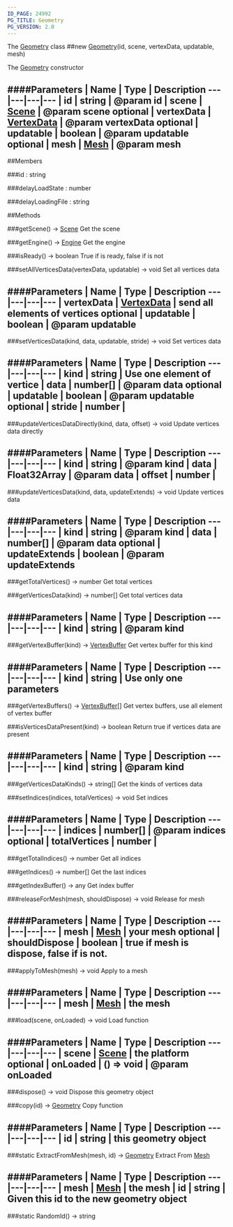 ```yaml
---
ID_PAGE: 24992
PG_TITLE: Geometry
PG_VERSION: 2.0
---
```


The [Geometry](/classes/Geometry) class
##new [Geometry](/classes/Geometry)(id, scene, vertexData, updatable, mesh)



The [Geometry](/classes/Geometry) constructor




####Parameters
 | Name | Type | Description
---|---|---|---
 | id | string | @param id
 | scene | [Scene](/classes/Scene) | @param scene
optional | vertexData | [VertexData](/classes/VertexData) | @param vertexData
optional | updatable | boolean | @param updatable
optional | mesh | [Mesh](/classes/Mesh) | @param mesh
---

##Members

###id : string






###delayLoadState : number






###delayLoadingFile : string














##Methods

###getScene() &rarr; [Scene](/classes/Scene)
Get the scene






###getEngine() &rarr; [Engine](/classes/Engine)
Get the engine






###isReady() &rarr; boolean
True if is ready, false if is not






###setAllVerticesData(vertexData, updatable) &rarr; void
Set all vertices data





####Parameters
 | Name | Type | Description
---|---|---|---
 | vertexData | [VertexData](/classes/VertexData) | send all elements of vertices
optional | updatable | boolean | @param updatable
---

###setVerticesData(kind, data, updatable, stride) &rarr; void
Set vertices data





####Parameters
 | Name | Type | Description
---|---|---|---
 | kind | string | Use one element of vertice
 | data | number[] | @param data
optional | updatable | boolean | @param updatable
optional | stride | number | 
---

###updateVerticesDataDirectly(kind, data, offset) &rarr; void
Update vertices data directly





####Parameters
 | Name | Type | Description
---|---|---|---
 | kind | string | @param kind
 | data | Float32Array | @param data
 | offset | number | 
---

###updateVerticesData(kind, data, updateExtends) &rarr; void
Update vertices data





####Parameters
 | Name | Type | Description
---|---|---|---
 | kind | string | @param kind
 | data | number[] | @param data
optional | updateExtends | boolean | @param updateExtends
---

###getTotalVertices() &rarr; number
Get total vertices






###getVerticesData(kind) &rarr; number[]
Get total vertices data





####Parameters
 | Name | Type | Description
---|---|---|---
 | kind | string | @param kind
---

###getVertexBuffer(kind) &rarr; [VertexBuffer](/classes/VertexBuffer)
Get vertex buffer for this kind





####Parameters
 | Name | Type | Description
---|---|---|---
 | kind | string | Use only one parameters
---

###getVertexBuffers() &rarr; [VertexBuffer](/classes/VertexBuffer)[]
Get vertex buffers, use all element of vertex buffer






###isVerticesDataPresent(kind) &rarr; boolean
Return true if vertices data are present





####Parameters
 | Name | Type | Description
---|---|---|---
 | kind | string | @param kind
---

###getVerticesDataKinds() &rarr; string[]
Get the kinds of vertices data






###setIndices(indices, totalVertices) &rarr; void
Set indices





####Parameters
 | Name | Type | Description
---|---|---|---
 | indices | number[] | @param indices
optional | totalVertices | number | 
---

###getTotalIndices() &rarr; number
Get all indices






###getIndices() &rarr; number[]
Get the last indices






###getIndexBuffer() &rarr; any
Get index buffer






###releaseForMesh(mesh, shouldDispose) &rarr; void
Release for mesh





####Parameters
 | Name | Type | Description
---|---|---|---
 | mesh | [Mesh](/classes/Mesh) | your mesh
optional | shouldDispose | boolean | true if mesh is dispose, false if is not.
---

###applyToMesh(mesh) &rarr; void
Apply to a mesh





####Parameters
 | Name | Type | Description
---|---|---|---
 | mesh | [Mesh](/classes/Mesh) | the mesh
---

###load(scene, onLoaded) &rarr; void
Load function





####Parameters
 | Name | Type | Description
---|---|---|---
 | scene | [Scene](/classes/Scene) | the platform
optional | onLoaded | () =&gt; void | @param onLoaded
---

###dispose() &rarr; void
Dispose this geometry object






###copy(id) &rarr; [Geometry](/classes/Geometry)
Copy function





####Parameters
 | Name | Type | Description
---|---|---|---
 | id | string | this geometry object
---

###static ExtractFromMesh(mesh, id) &rarr; [Geometry](/classes/Geometry)
Extract From [Mesh](/classes/Mesh)





####Parameters
 | Name | Type | Description
---|---|---|---
 | mesh | [Mesh](/classes/Mesh) | the mesh
 | id | string | Given this id to the new geometry object
---

###static RandomId() &rarr; string


